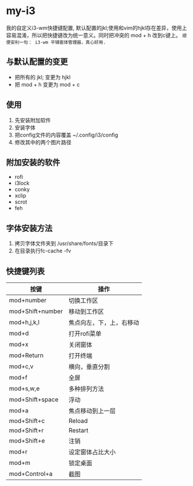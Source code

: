 # my-i3
我的自定义i3-wm快捷键配置, 默认配置的jkl;使用和vim的hjkl存在差异，使用上容易混淆，所以把快捷键改为统一意义。同时把冲突的 mod + h  改到c键上。
`顺便安利一句： i3-wm 平铺窗体管理器，真心好用.`

## 与默认配置的变更
- 把所有的 jkl; 变更为 hjkl
- 把 mod + h  变更为 mod + c

## 使用
1. 先安装附加软件
2. 安装字体
3. 把config文件的内容覆盖 ~/.config/i3/config 
4. 修改其中的两个图片路径

## 附加安装的软件
- rofi
- i3lock
- conky
- xclip
- scrot
- feh

## 字体安装方法
1. 拷贝字体文件夹到 /usr/share/fonts/目录下
2. 在目录执行fc-cache -fv

## 快捷键列表

|按键|操作|
|---|---|
|mod+number|切换工作区|
|mod+Shift+number|移动到工作区|
|mod+h,j,k,l|焦点向左，下，上，右移动|
|mod+d|打开rofi菜单|
|mod+x|关闭窗体|
|mod+Return|打开终端|
|mod+c,v|横向，垂直分割|
|mod+f|全屏|
|mod+s,w,e|多种排列方法|
|mod+Shift+space|浮动|
|mod+a|焦点移动到上一层|
|mod+Shift+c|Reload|
|mod+Shift+r|Restart|
|mod+Shift+e|注销|
|mod+r|设定窗体占比大小|
|mod+m|锁定桌面|
|mod+Control+a|截图|
